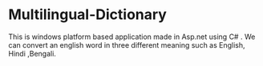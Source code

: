 # Multilingual-Dictionary
This is windows platform based application made in Asp.net using C# . We can convert an english word in three different meaning such as English, Hindi ,Bengali.
